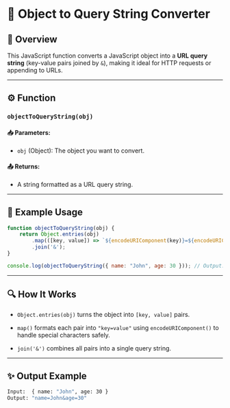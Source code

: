 # 🔗 Object to Query String Converter

## 🧠 Overview
This JavaScript function converts a JavaScript object into a **URL query string** (key-value pairs joined by `&`), making it ideal for HTTP requests or appending to URLs.

---

## ⚙️ Function

### `objectToQueryString(obj)`

#### 📥 Parameters:
- `obj` (Object): The object you want to convert.

#### 📤 Returns:
- A string formatted as a URL query string.

---

## 🧪 Example Usage

```javascript
function objectToQueryString(obj) {
    return Object.entries(obj)
        .map(([key, value]) => `${encodeURIComponent(key)}=${encodeURIComponent(value)}`)
        .join('&');
}

console.log(objectToQueryString({ name: "John", age: 30 })); // Output: "name=John&age=30"

```

---
## 🔍 How It Works
- `Object.entries(obj)` turns the object into `[key, value]` pairs.

- `map()` formats each pair into `"key=value"` using `encodeURIComponent()` to handle special characters safely.

- `join('&')` combines all pairs into a single query string.

---
## ✨ Output Example
```bash
Input:  { name: "John", age: 30 }
Output: "name=John&age=30"
```
